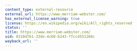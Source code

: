 ```yaml
---
content_type: external-resource
external_url: https://www.merriam-webster.com/
has_external_license_warning: true
license: https://en.wikipedia.org/wiki/All_rights_reserved
status: ''
title: https://www.merriam-webster.com/
uid: 0318d7b1-33de-4c60-b243-ffcc4551266c
wayback_url: ''
---
```

